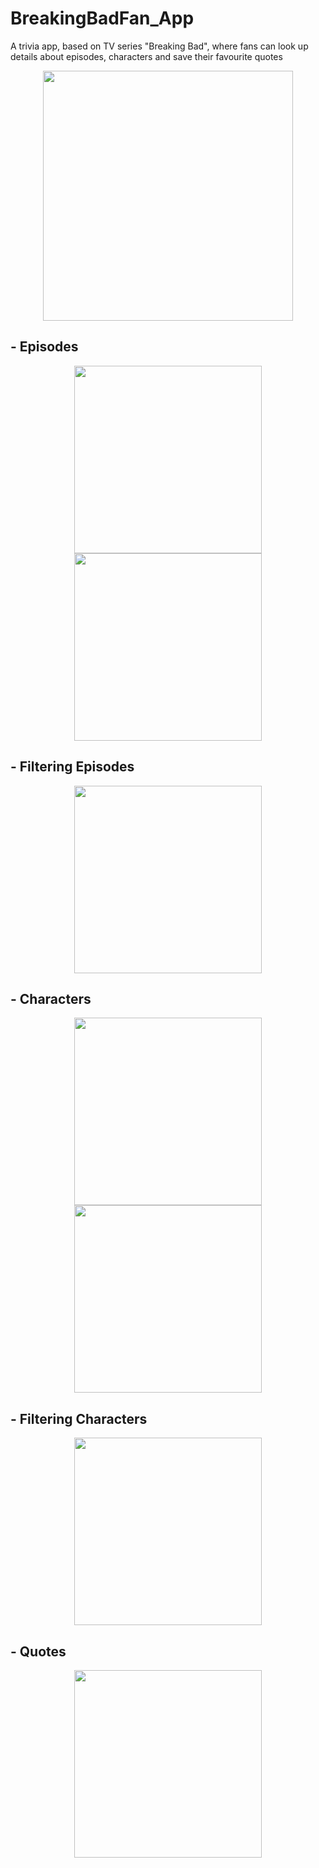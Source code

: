 # BreakingBadFan_App
 A trivia app, based on TV series "Breaking Bad", where fans can look up details about episodes, characters and save their favourite quotes

<p align="center">
  <img width="400" src="/HomeScreen.png">
</p>

## - Episodes 

<p align="center">
<img src="/EpisodesListScreen.png" width="300" align="center" >
 <img src="/EpisodeDetailsScreen.png" width="300" align="center" >
 </p>
 
 ## - Filtering Episodes

<p align="center">
<img src="/EpisodesFilterScreen.png" width="300" align="center" >
 </p>
 
 ## - Characters 

<p align="center">
<img src="/CharactersListScreen.png" width="300" align="center" >
 <img src="/CharacterDetailsScreen.png" width="300" align="center" >
 </p>
 
  ## - Filtering Characters

<p align="center">
<img src="/CharactersFilterScreen.png" width="300" align="center" >
 </p>
 
  ## - Quotes

<p align="center">
<img src="/QuotesScreen.png" width="300" align="center" >
 </p>
